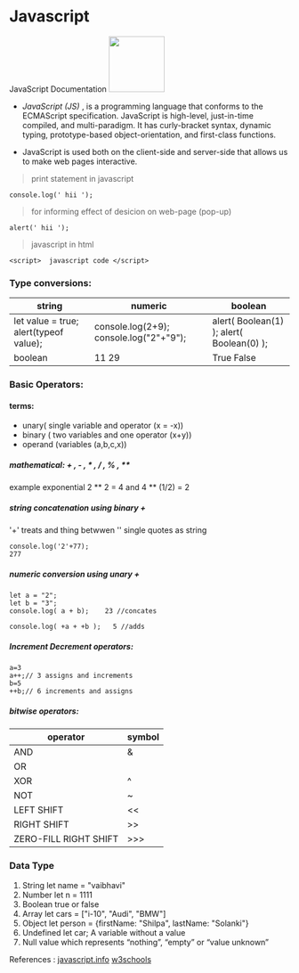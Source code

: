 # Javascript
JavaScript Documentation <img src="https://upload.wikimedia.org/wikipedia/commons/6/6a/JavaScript-logo.png" width="100" height="100"> 



* *JavaScript (JS)* , is a programming language that conforms to the ECMAScript specification. JavaScript is high-level, just-in-time compiled, and multi-paradigm. It has curly-bracket syntax, dynamic typing, prototype-based object-orientation, and first-class functions.

* JavaScript is used both on the client-side and server-side that allows us to make web pages interactive.

> print statement in javascript

    console.log(' hii ');

> for informing effect of desicion on web-page (pop-up)
    
    alert(' hii ');
> javascript in html 
    
    <script>  javascript code </script>

### Type conversions:
string | numeric | boolean
-------|---------|--------
let value = true; alert(typeof value); | console.log(2+9); console.log("2"+"9"); | alert( Boolean(1) ); alert( Boolean(0) );
boolean | 11   29 | True   False

### Basic Operators:

#### terms: 
* unary( single variable and operator (x = -x))
* binary ( two variables and one operator (x+y))
* operand (variables (a,b,c,x))

##### mathematical: + , - , * , / , % , **
example exponential 2 ** 2 = 4 and 4 ** (1/2) = 2

##### string concatenation using binary + 
'+' treats and thing betwwen '' single quotes as string 
    
    console.log('2'+77); 
    277
    
##### numeric conversion using unary +


    let a = "2";
    let b = "3";
    console.log( a + b);    23 //concates
   
    console.log( +a + +b );   5 //adds
##### Increment Decrement operators:
    a=3
    a++;// 3 assigns and increments
    b=5
    ++b;// 6 increments and assigns

##### bitwise operators: 
operator | symbol
---------|-------
AND |  & 
OR | | 
XOR | ^ 
NOT | ~ 
LEFT SHIFT | << 
RIGHT SHIFT | >> 
ZERO-FILL RIGHT SHIFT | >>> 

### Data Type
1. String
let name = "vaibhavi" 
2. Number
let n = 1111 
3. Boolean
true or false
4. Array
let cars = ["i-10", "Audi", "BMW"] 
5. Object
let person = {firstName: "Shilpa", lastName: "Solanki"} 
6. Undefined
let car;   A variable without a value
7. Null
value which represents “nothing”, “empty” or “value unknown”

References : 
[javascript.info](https://javascript.info/)
[w3schools](https://www.w3schools.com/)
